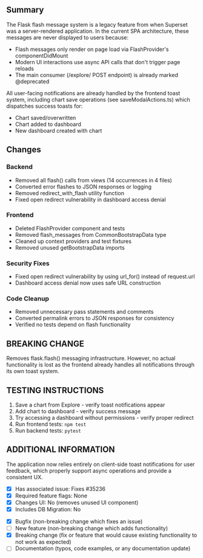 ## Summary

The Flask flash message system is a legacy feature from when Superset was a server-rendered application. In the current SPA architecture, these messages are never displayed to users because:
- Flash messages only render on page load via FlashProvider's componentDidMount
- Modern UI interactions use async API calls that don't trigger page reloads
- The main consumer (/explore/ POST endpoint) is already marked @deprecated

All user-facing notifications are already handled by the frontend toast system, including chart save operations (see saveModalActions.ts) which dispatches success toasts for:
- Chart saved/overwritten
- Chart added to dashboard
- New dashboard created with chart

## Changes

### Backend
- Removed all flash() calls from views (14 occurrences in 4 files)
- Converted error flashes to JSON responses or logging
- Removed redirect_with_flash utility function
- Fixed open redirect vulnerability in dashboard access denial

### Frontend
- Deleted FlashProvider component and tests
- Removed flash_messages from CommonBootstrapData type
- Cleaned up context providers and test fixtures
- Removed unused getBootstrapData imports

### Security Fixes
- Fixed open redirect vulnerability by using url_for() instead of request.url
- Dashboard access denial now uses safe URL construction

### Code Cleanup
- Removed unnecessary pass statements and comments
- Converted permalink errors to JSON responses for consistency
- Verified no tests depend on flash functionality

## BREAKING CHANGE
Removes flask.flash() messaging infrastructure. However, no actual functionality is lost as the frontend already handles all notifications through its own toast system.

## TESTING INSTRUCTIONS
1. Save a chart from Explore - verify toast notifications appear
2. Add chart to dashboard - verify success message
3. Try accessing a dashboard without permissions - verify proper redirect
4. Run frontend tests: `npm test`
5. Run backend tests: `pytest`

## ADDITIONAL INFORMATION
The application now relies entirely on client-side toast notifications for user feedback, which properly support async operations and provide a consistent UX.

<!--- Required --->
- [x] Has associated issue: Fixes #35236
- [x] Required feature flags: None
- [x] Changes UI: No (removes unused UI component)
- [x] Includes DB Migration: No

<!--- Check any relevant boxes with "x" --->
- [x] Bugfix (non-breaking change which fixes an issue)
- [ ] New feature (non-breaking change which adds functionality)
- [x] Breaking change (fix or feature that would cause existing functionality to not work as expected)
- [ ] Documentation (typos, code examples, or any documentation update)
